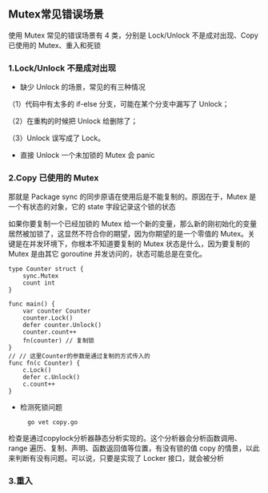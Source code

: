 ## Mutex常见错误场景

使用 Mutex 常见的错误场景有 4 类，分别是 Lock/Unlock 不是成对出现、Copy 已使用的 Mutex、重入和死锁

### 1.Lock/Unlock 不是成对出现

-  缺少 Unlock 的场景，常见的有三种情况

（1）代码中有太多的 if-else 分支，可能在某个分支中漏写了 Unlock；

（2）在重构的时候把 Unlock 给删除了；

（3）Unlock 误写成了 Lock。

- 直接 Unlock 一个未加锁的 Mutex 会 panic

### 2.Copy 已使用的 Mutex

那就是 Package sync 的同步原语在使用后是不能复制的。原因在于，Mutex 是一个有状态的对象，它的 state 字段记录这个锁的状态

如果你要复制一个已经加锁的 Mutex 给一个新的变量，那么新的刚初始化的变量居然被加锁了，这显然不符合你的期望，因为你期望的是一个零值的 Mutex。关键是在并发环境下，你根本不知道要复制的 Mutex 状态是什么，因为要复制的 Mutex 是由其它 goroutine 并发访问的，状态可能总是在变化。

```golang
type Counter struct {
	sync.Mutex
	count int
}

func main() {
	var counter Counter
	counter.Lock()
	defer counter.Unlock()
	counter.count++
	fn(counter) // 复制锁
}
// // 这里Counter的参数是通过复制的方式传入的
func fn(c Counter) {
	c.Lock()
	defer c.Unlock()
	c.count++
}
```

- 检测死锁问题


        go vet copy.go

检查是通过copylock分析器静态分析实现的。这个分析器会分析函数调用、range 遍历、复制、声明、函数返回值等位置，有没有锁的值 copy 的情景，以此来判断有没有问题。可以说，只要是实现了 Locker 接口，就会被分析


### 3.重入



